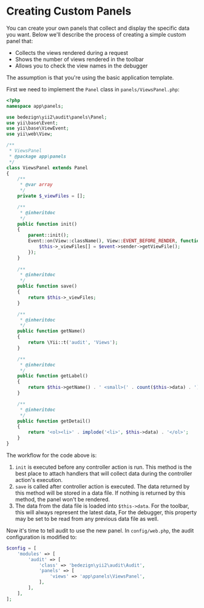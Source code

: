 # Creating Custom Panels

You can create your own panels that collect and display the specific data you want. Below we'll describe the process of creating a simple custom panel that:

* Collects the views rendered during a request
* Shows the number of views rendered in the toolbar
* Allows you to check the view names in the debugger

The assumption is that you're using the basic application template.

First we need to implement the `Panel` class in `panels/ViewsPanel.php`:


```php
<?php
namespace app\panels;

use bedezign\yii2\audit\panels\Panel;
use yii\base\Event;
use yii\base\ViewEvent;
use yii\web\View;

/**
 * ViewsPanel
 * @package app\panels
 */
class ViewsPanel extends Panel
{
    /**
     * @var array
     */
    private $_viewFiles = [];

    /**
     * @inheritdoc
     */
    public function init()
    {
        parent::init();
        Event::on(View::className(), View::EVENT_BEFORE_RENDER, function (ViewEvent $event) {
            $this->_viewFiles[] = $event->sender->getViewFile();
        });
    }
    
    /**
     * @inheritdoc
     */
    public function save()
    {
        return $this->_viewFiles;
    }

    /**
     * @inheritdoc
     */
    public function getName()
    {
        return \Yii::t('audit', 'Views');
    }

    /**
     * @inheritdoc
     */
    public function getLabel()
    {
        return $this->getName() . ' <small>(' . count($this->data) . ')</small>';
    }

    /**
     * @inheritdoc
     */
    public function getDetail()
    {
        return '<ol><li>' . implode('<li>', $this->data) . '</ol>';
    }
}
```

The workflow for the code above is:

1. `init` is executed before any controller action is run. This method is the best place to attach handlers that will collect data during the controller action's execution.
2. `save` is called after controller action is executed. The data returned by this method will be stored in a data file. If nothing is returned by this method, the panel won't be rendered.
3. The data from the data file is loaded into `$this->data`. For the toolbar, this will always represent the latest data, For the debugger, this property may be set to be read from any previous data file as well.


Now it's time to tell audit to use the new panel. In `config/web.php`, the audit configuration is modified to:

```php
$config = [
    'modules' => [
        'audit' => [
            'class' => 'bedezign\yii2\audit\Audit',
            'panels' => [
                'views' => 'app\panels\ViewsPanel',
            ],
        ],
    ],
];
```
